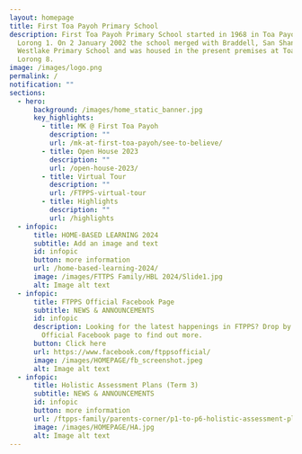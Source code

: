 ```yaml
---
layout: homepage
title: First Toa Payoh Primary School
description: First Toa Payoh Primary School started in 1968 in Toa Payoh ,
  Lorong 1. On 2 January 2002 the school merged with Braddell, San Shan and
  Westlake Primary School and was housed in the present premises at Toa Payoh
  Lorong 8.
image: /images/logo.png
permalink: /
notification: ""
sections:
  - hero:
      background: /images/home_static_banner.jpg
      key_highlights:
        - title: MK @ First Toa Payoh
          description: ""
          url: /mk-at-first-toa-payoh/see-to-believe/
        - title: Open House 2023
          description: ""
          url: /open-house-2023/
        - title: Virtual Tour
          description: ""
          url: /FTPPS-virtual-tour
        - title: Highlights
          description: ""
          url: /highlights
  - infopic:
      title: HOME-BASED LEARNING 2024
      subtitle: Add an image and text
      id: infopic
      button: more information
      url: /home-based-learning-2024/
      image: /images/FTTPS Family/HBL 2024/Slide1.jpg
      alt: Image alt text
  - infopic:
      title: FTPPS Official Facebook Page
      subtitle: NEWS & ANNOUNCEMENTS
      id: infopic
      description: Looking for the latest happenings in FTPPS? Drop by our FTPPS
        Official Facebook page to find out more.
      button: Click here
      url: https://www.facebook.com/ftppsofficial/
      image: /images/HOMEPAGE/fb_screenshot.jpeg
      alt: Image alt text
  - infopic:
      title: Holistic Assessment Plans (Term 3)
      subtitle: NEWS & ANNOUNCEMENTS
      id: infopic
      button: more information
      url: /ftpps-family/parents-corner/p1-to-p6-holistic-assessment-plans/
      image: /images/HOMEPAGE/HA.jpg
      alt: Image alt text
---
```

